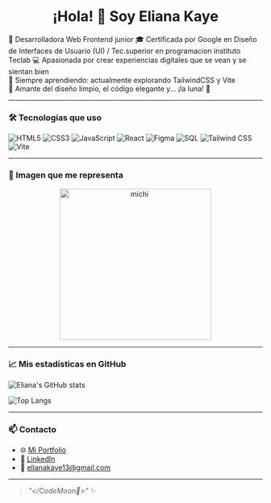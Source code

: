<h1 align="center">¡Hola! 👋 Soy Eliana Kaye</h1>

🌟 Desarrolladora Web Frontend junior
🎓 Certificada por Google en Diseño de Interfaces de Usuario (UI)  / Tec.superior en programacion instituto Teclab
💻 Apasionada por crear experiencias digitales que se vean y se sientan bien  
🚀 Siempre aprendiendo: actualmente explorando TailwindCSS y Vite  
🎨 Amante del diseño limpio, el código elegante y... ¡la luna! 🌙

---

### 🛠 Tecnologías que uso

![HTML5](https://img.shields.io/badge/HTML5-E34F26?style=flat&logo=html5&logoColor=white)
![CSS3](https://img.shields.io/badge/CSS3-1572B6?style=flat&logo=css3&logoColor=white)
![JavaScript](https://img.shields.io/badge/JavaScript-F7DF1E?style=flat&logo=javascript&logoColor=black)
![React](https://img.shields.io/badge/React-61DAFB?style=flat&logo=react&logoColor=black)
![Figma](https://img.shields.io/badge/Figma-F24E1E?style=flat&logo=figma&logoColor=white)
![SQL](https://img.shields.io/badge/SQL-4479A1?style=flat&logo=mysql&logoColor=white)
![Tailwind CSS](https://img.shields.io/badge/Tailwind-38B2AC?style=flat&logo=tailwind-css&logoColor=white)
![Vite](https://img.shields.io/badge/Vite-646CFF?style=flat&logo=vite&logoColor=white)

---

### 🌙 Imagen que me representa

<p align="center">
  <img src="https://raw.githubusercontent.com/ElianaKaye/ElianaKaye/main/michiChat.png" width="300px" alt="michi"/>
</p>



---

### 📈 Mis estadísticas en GitHub

![Eliana's GitHub stats](https://github-readme-stats.vercel.app/api?username=EliKaye&show_icons=true&theme=dracula)

![Top Langs](https://github-readme-stats.vercel.app/api/top-langs/?username=EliKaye&layout=compact&theme=dracula)

---

### 📫 Contacto

- 🌐 [Mi Portfolio](https://tuportfolio.com) 
- 💼 [LinkedIn](www.linkedin.com/in/eliana-kaye-70b5a524a)
- 📧 elianakaye13@gmail.com

---

> _"</CodeMoon🌙>"_ ✨
